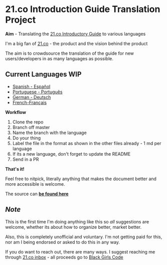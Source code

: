 # 21.co Introduction Guide Translation Project

**Aim** - Translating the [21.co Introductory Guide]((https://21.co/learn/)) to various languages

I'm a big fan of [21.co](https://21.co/) - the product and the vision behind the product

The aim is to crowdsource the translation of the guide for new users/developers in as many languages as possible. 

**Current Languages WIP**
----

* [Spanish - Español](https://github.com/sagarinbabel/21co-intro-guides/blob/master/21co-intro-es.md)
* [Portuguese - Português](https://github.com/sagarinbabel/21co-intro-guides/blob/master/21co-intro-pt.md)
* [German - Deutsch](https://github.com/sagarinbabel/21co-intro-guides/blob/master/21co-intro-de.md)
* [French-Français](https://github.com/sagarinbabel/21co-intro-guides/blob/master/21co-intro-fr.md)

**Workflow**
 

1. Clone the repo
1. Branch off master
1. Name the branch with the language
1. Do your thing
1. Label the file in the format as shown in the other files already - 1 md per language
2. If its a new language, don't forget to update the README
1. Send in a PR

**That's it!**

Feel free to nitpick, literally anything that makes the document better and more accessible is welcome.

The source can [**be found here**](https://21.co/learn/)


***Note*** 
---

This is the first time I'm doing anything like this so *all* suggestions are welcome, whether its about how to organize better, market better. 

Also, this is completely unofficial and voluntary. I'm not getting paid for this, nor am I being endorsed or asked to do this in any way. 

If you do want to reach out, there are many ways. I suggest reaching me through [21.co inbox](21.co/sagard) - all proceeds go to [Black Girls Code](http://www.blackgirlscode.com/)
